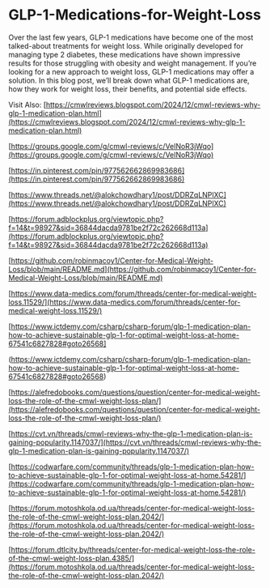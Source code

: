 # GLP-1-Medications-for-Weight-Loss

Over the last few years, GLP-1 medications have become one of the most talked-about treatments for weight loss. While originally developed for managing type 2 diabetes, these medications have shown impressive results for those struggling with obesity and weight management. If you’re looking for a new approach to weight loss, GLP-1 medications may offer a solution. In this blog post, we’ll break down what GLP-1 medications are, how they work for weight loss, their benefits, and potential side effects.

Visit Also:
[https://cmwlreviews.blogspot.com/2024/12/cmwl-reviews-why-glp-1-medication-plan.html](https://cmwlreviews.blogspot.com/2024/12/cmwl-reviews-why-glp-1-medication-plan.html)

[https://groups.google.com/g/cmwl-reviews/c/VelNoR3jWqo](https://groups.google.com/g/cmwl-reviews/c/VelNoR3jWqo)

[https://in.pinterest.com/pin/977562662869983686](https://in.pinterest.com/pin/977562662869983686)

[https://www.threads.net/@alokchowdhary1/post/DDRZqLNPlXC](https://www.threads.net/@alokchowdhary1/post/DDRZqLNPlXC)

[https://forum.adblockplus.org/viewtopic.php?f=14&t=98927&sid=36844dacda9781be2f72c262668d113a](https://forum.adblockplus.org/viewtopic.php?f=14&t=98927&sid=36844dacda9781be2f72c262668d113a)

[https://github.com/robinmacoy1/Center-for-Medical-Weight-Loss/blob/main/README.md](https://github.com/robinmacoy1/Center-for-Medical-Weight-Loss/blob/main/README.md)

[https://www.data-medics.com/forum/threads/center-for-medical-weight-loss.11529/](https://www.data-medics.com/forum/threads/center-for-medical-weight-loss.11529/)

[https://www.ictdemy.com/csharp/csharp-forum/glp-1-medication-plan-how-to-achieve-sustainable-glp-1-for-optimal-weight-loss-at-home-67541c6827828#goto26568]

(https://www.ictdemy.com/csharp/csharp-forum/glp-1-medication-plan-how-to-achieve-sustainable-glp-1-for-optimal-weight-loss-at-home-67541c6827828#goto26568)

[https://alefredobooks.com/questions/question/center-for-medical-weight-loss-the-role-of-the-cmwl-weight-loss-plan/](https://alefredobooks.com/questions/question/center-for-medical-weight-loss-the-role-of-the-cmwl-weight-loss-plan/)

[https://cvt.vn/threads/cmwl-reviews-why-the-glp-1-medication-plan-is-gaining-popularity.1147037/](https://cvt.vn/threads/cmwl-reviews-why-the-glp-1-medication-plan-is-gaining-popularity.1147037/)

[https://codwarfare.com/community/threads/glp-1-medication-plan-how-to-achieve-sustainable-glp-1-for-optimal-weight-loss-at-home.54281/](https://codwarfare.com/community/threads/glp-1-medication-plan-how-to-achieve-sustainable-glp-1-for-optimal-weight-loss-at-home.54281/)

[https://forum.motoshkola.od.ua/threads/center-for-medical-weight-loss-the-role-of-the-cmwl-weight-loss-plan.2042/](https://forum.motoshkola.od.ua/threads/center-for-medical-weight-loss-the-role-of-the-cmwl-weight-loss-plan.2042/)

[https://forum.dtlcity.by/threads/center-for-medical-weight-loss-the-role-of-the-cmwl-weight-loss-plan.4385/](https://forum.motoshkola.od.ua/threads/center-for-medical-weight-loss-the-role-of-the-cmwl-weight-loss-plan.2042/)
